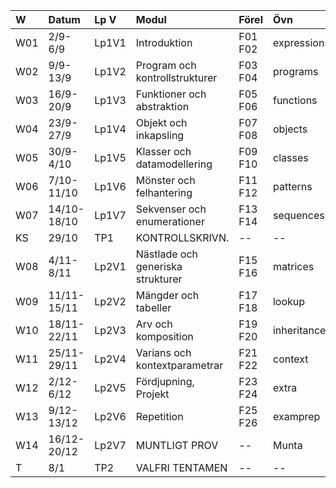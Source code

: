 | W   | Datum       | Lp V  | Modul                             | Förel   | Övn         | Lab          |
|:----|:------------|:------|:----------------------------------|:--------|:------------|:-------------|
| W01 | 2/9-6/9     | Lp1V1 | Introduktion                      | F01 F02 | expressions | kojo         |
| W02 | 9/9-13/9    | Lp1V2 | Program och kontrollstrukturer    | F03 F04 | programs    | --           |
| W03 | 16/9-20/9   | Lp1V3 | Funktioner och abstraktion        | F05 F06 | functions   | irritext     |
| W04 | 23/9-27/9   | Lp1V4 | Objekt och inkapsling             | F07 F08 | objects     | blockmole    |
| W05 | 30/9-4/10   | Lp1V5 | Klasser och datamodellering       | F09 F10 | classes     | blockbattle0 |
| W06 | 7/10-11/10  | Lp1V6 | Mönster och felhantering          | F11 F12 | patterns    | blockbattle1 |
| W07 | 14/10-18/10 | Lp1V7 | Sekvenser och enumerationer       | F13 F14 | sequences   | shuffle      |
| KS  | 29/10       | TP1   | KONTROLLSKRIVN.                   | --      | --          | --           |
| W08 | 4/11-8/11   | Lp2V1 | Nästlade och generiska strukturer | F15 F16 | matrices    | life         |
| W09 | 11/11-15/11 | Lp2V2 | Mängder och tabeller              | F17 F18 | lookup      | words        |
| W10 | 18/11-22/11 | Lp2V3 | Arv och komposition               | F19 F20 | inheritance | snake0       |
| W11 | 25/11-29/11 | Lp2V4 | Varians och kontextparametrar     | F21 F22 | context     | snake1       |
| W12 | 2/12-6/12   | Lp2V5 | Fördjupning, Projekt              | F23 F24 | extra       | Projekt0     |
| W13 | 9/12-13/12  | Lp2V6 | Repetition                        | F25 F26 | examprep    | Projekt1     |
| W14 | 16/12-20/12 | Lp2V7 | MUNTLIGT PROV                     | --      | Munta       | Munta        |
| T   | 8/1         | TP2   | VALFRI TENTAMEN                   | --      | --          | --           |